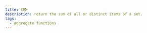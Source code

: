 ```yaml
---
title: SUM
description: return the sum of all or distinct items of a set.
tags:
  - aggregate functions
---
```



